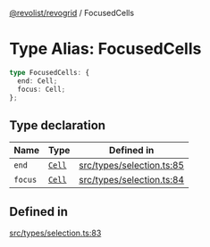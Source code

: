 [@revolist/revogrid](README.md) / FocusedCells

# Type Alias: FocusedCells

```ts
type FocusedCells: {
  end: Cell;
  focus: Cell;
};
```

## Type declaration

| Name | Type | Defined in |
| ------ | ------ | ------ |
| `end` | [`Cell`](Interface.Cell.md) | [src/types/selection.ts:85](https://github.com/revolist/revogrid/blob/541ed3c2070ab701e47c29bb6172b17d19a08816/src/types/selection.ts#L85) |
| `focus` | [`Cell`](Interface.Cell.md) | [src/types/selection.ts:84](https://github.com/revolist/revogrid/blob/541ed3c2070ab701e47c29bb6172b17d19a08816/src/types/selection.ts#L84) |

## Defined in

[src/types/selection.ts:83](https://github.com/revolist/revogrid/blob/541ed3c2070ab701e47c29bb6172b17d19a08816/src/types/selection.ts#L83)
